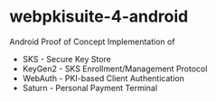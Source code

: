 # webpkisuite-4-android
Android Proof of Concept Implementation of
- SKS - Secure Key Store
- KeyGen2 - SKS Enrollment/Management Protocol
- WebAuth - PKI-based Client Authentication
- Saturn - Personal Payment Terminal
